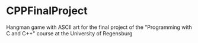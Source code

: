 # CPPFinalProject
Hangman game with ASCII art for the final project of the "Programming with C and C++" course at the University of Regensburg
